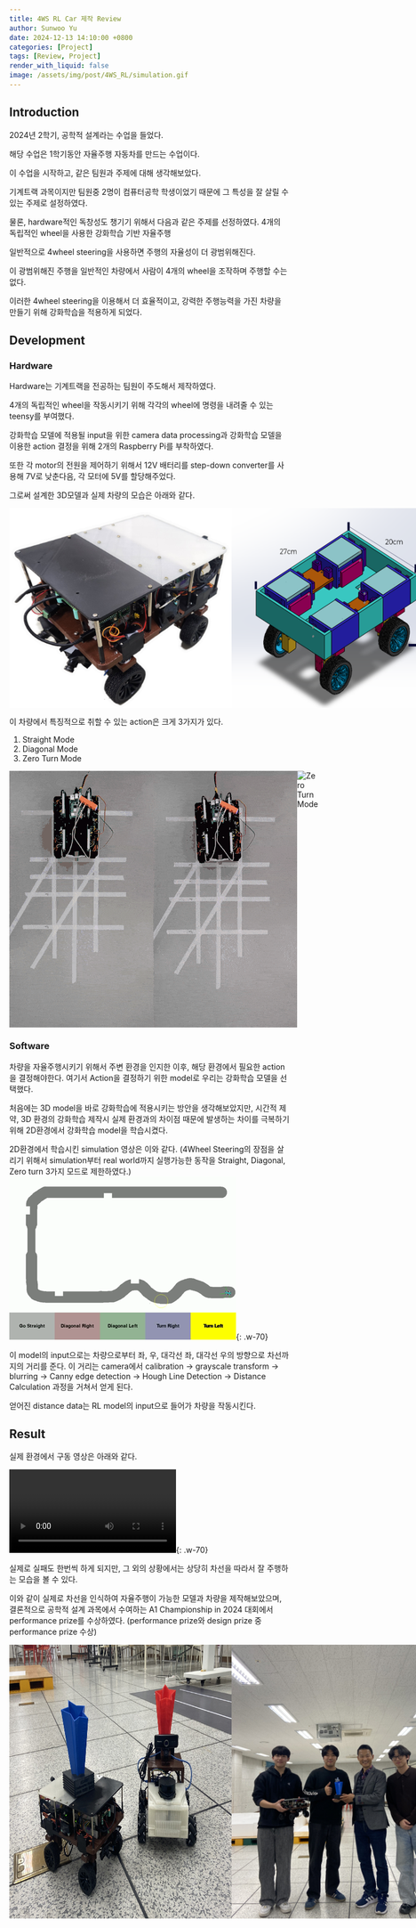 ```yaml
---
title: 4WS RL Car 제작 Review
author: Sunwoo Yu
date: 2024-12-13 14:10:00 +0800
categories: [Project]
tags: [Review, Project]
render_with_liquid: false
image: /assets/img/post/4WS_RL/simulation.gif
---
```


## Introduction
2024년 2학기, 공학적 설계라는 수업을 들었다.

해당 수업은 1학기동안 자율주행 자동차를 만드는 수업이다.

이 수업을 시작하고, 같은 팀원과 주제에 대해 생각해보았다.

기계트랙 과목이지만 팀원중 2명이 컴퓨터공학 학생이었기 때문에 그 특성을 잘 살릴 수 있는 주제로 설정하였다.

물론, hardware적인 독창성도 챙기기 위해서 다음과 같은 주제를 선정하였다.
4개의 독립적인 wheel을 사용한 강화학습 기반 자율주행

일반적으로 4wheel steering을 사용하면 주행의 자율성이 더 광범위해진다.

이 광범위해진 주행을 일반적인 차량에서 사람이 4개의 wheel을 조작하며 주행할 수는 없다.

이러한 4wheel steering을 이용해서 더 효율적이고, 강력한 주행능력을 가진 차량을 만들기 위해 강화학습을 적용하게 되었다.

## Development
### Hardware
Hardware는 기계트랙을 전공하는 팀원이 주도해서 제작하였다.

4개의 독립적인 wheel을 작동시키기 위해 각각의 wheel에 명령을 내려줄 수 있는 teensy를 부여했다.

강화학습 모델에 적용될 input을 위한 camera data processing과 강화학습 모델을 이용한 action 결정을 위해 2개의 Raspberry Pi를 부착하였다.

또한 각 motor의 전원을 제어하기 위해서 12V 배터리를 step-down converter를 사용해 7V로 낮춘다음, 각 모터에 5V를 할당해주었다.

그로써 설계한 3D모델과 실제 차량의 모습은 아래와 같다.

<div style="display: flex; justify-content: space-around;">
    <img src="/assets/img/post/4WS_RL/car_3d.png" alt="3D Model" width="400"/>
    <img src="/assets/img/post/4WS_RL/car_total.png" alt="Implemented Car" width="400"/>
</div>

이 차량에서 특징적으로 취할 수 있는 action은 크게 3가지가 있다.
1. Straight Mode
2. Diagonal Mode
3. Zero Turn Mode
<div style="display: flex; justify-content: space-around;">
    <img src="/assets/img/post/4WS_RL/straight_mode.gif" alt="Straight Mode" width="270"/>
    <img src="/assets/img/post/4WS_RL/diagonal_mode.gif" alt="Diagonal Mode" width="270"/>
    <img src="/assets/img/post/4WS_RL/zero_turn_mode.gif" alt="Zero Turn Mode" width="270"/>
</div>

### Software
차량을 자율주행시키기 위해서 주변 환경을 인지한 이후, 해당 환경에서 필요한 action을 결정해야한다.
여기서 Action을 결정하기 위한 model로 우리는 강화학습 모델을 선택했다.

처음에는 3D model을 바로 강화학습에 적용시키는 방안을 생각해보았지만,
시간적 제약, 3D 환경의 강화학습 제작시 실제 환경과의 차이점 때문에 발생하는 차이를 극복하기 위해 2D환경에서 강화학습 model을 학습시켰다.

2D환경에서 학습시킨 simulation 영상은 이와 같다.
(4Wheel Steering의 장점을 살리기 위해서 simulation부터 real world까지 실행가능한 동작을 Straight, Diagonal, Zero turn 3가지 모드로 제한하였다.)
![Simulation of 4WS RL Car]( /assets/img/post/4WS_RL/simulation.gif ){: .w-70}

이 model의 input으로는 차량으로부터 좌, 우, 대각선 좌, 대각선 우의 방향으로 차선까지의 거리를 준다.
이 거리는 camera에서 
calibration -> grayscale transform -> blurring -> Canny edge detection -> Hough Line Detection -> Distance Calculation
과정을 거쳐서 얻게 된다.

얻어진 distance data는 RL model의 input으로 들어가 차량을 작동시킨다.


## Result
실제 환경에서 구동 영상은 아래와 같다.

![Real World Driving of 4WS RL Car]( /assets/img/post/4WS_RL/self_driving.mp4 ){: .w-70}

실제로 실패도 한번씩 하게 되지만, 그 외의 상황에서는 상당히 차선을 따라서 잘 주행하는 모습을 볼 수 있다.

이와 같이 실제로 차선을 인식하여 자율주행이 가능한 모델과 차량을 제작해보았으며,
결론적으로 공학적 설계 과목에서 수여하는 A1 Championship in 2024 대회에서 performance prize를 수상하였다.
(performance prize와 design prize 중 performance prize 수상)

<div style="display: flex; justify-content: space-around;">
    <img src="/assets/img/post/4WS_RL/car_with_prize.jpg" alt="Car with Prize (performance)" width="400"/>
    <img src="/assets/img/post/4WS_RL/performance_prize.jpg" alt="A1 Championship Performance Prize" width="400"/>
</div>
